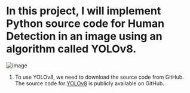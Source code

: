 # In this project, I will implement Python source code for Human Detection in an image using an algorithm called YOLOv8.
![image](https://github.com/Buitruongvi/YOLOv8/assets/49474873/f1c4f5ea-fc69-4619-bc84-f9354a03422b)

1. To use YOLOv8, we need to download the source code from GitHub. The source code for [YOLOv8](https://github.com/ultralytics/ultralytics) is publicly available on GitHub.
